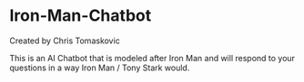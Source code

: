 # Iron-Man-Chatbot

Created by Chris Tomaskovic

This is an AI Chatbot that is modeled after Iron Man and will respond to your questions in a way Iron Man / Tony Stark would.
